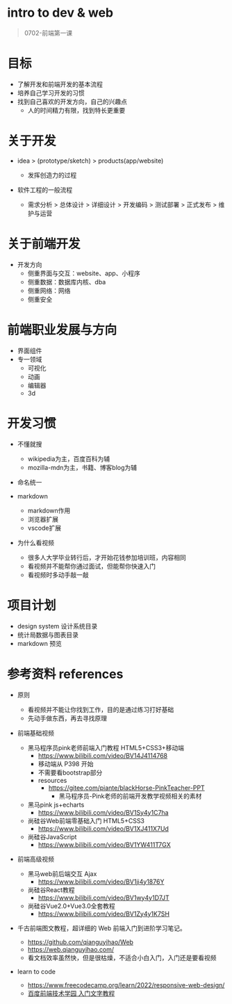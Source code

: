 # intro to dev & web

> 0702-前端第一课

# 目标
- 了解开发和前端开发的基本流程
- 培养自己学习开发的习惯
- 找到自己喜欢的开发方向，自己的兴趣点
  - 人的时间精力有限，找到特长更重要
# 关于开发
- idea  >  (prototype/sketch)  >  products(app/website)
  - 发挥创造力的过程

- 软件工程的一般流程
  - 需求分析 > 总体设计 > 详细设计 > 开发编码 > 测试部署 > 正式发布 > 维护与运营
# 关于前端开发
- 开发方向
  - 侧重界面与交互：website、app、小程序
  - 侧重数据：数据库内核、dba
  - 侧重网络：网络
  - 侧重安全
# 前端职业发展与方向
- 界面组件
- 专一领域
  - 可视化
  - 动画
  - 编辑器
  - 3d
# 开发习惯
- 不懂就搜
  - wikipedia为主，百度百科为辅
  - mozilla-mdn为主，书籍、博客blog为辅
- 命名统一

- markdown
  - markdown作用
  - 浏览器扩展
  - vscode扩展

- 为什么看视频
  - 很多人大学毕业转行后，才开始花钱参加培训班，内容相同
  - 看视频并不能帮你通过面试，但能帮你快速入门
  - 看视频时多动手敲一敲
# 项目计划
- design system 设计系统目录
- 统计局数据与图表目录
- markdown 预览
# 参考资料 references
- 原则
  - 看视频并不能让你找到工作，目的是通过练习打好基础
  - 先动手做东西，再去寻找原理

- 前端基础视频
  - 黑马程序员pink老师前端入门教程 HTML5+CSS3+移动端
    - https://www.bilibili.com/video/BV14J4114768
    - 移动端从 P398 开始
    - 不需要看bootstrap部分
    - resources
      - https://gitee.com/piante/blackHorse-PinkTeacher-PPT
        - 黑马程序员-Pink老师的前端开发教学视频相关的素材
  - 黑马pink js+echarts
    - https://www.bilibili.com/video/BV1Sy4y1C7ha
  - 尚硅谷Web前端零基础入门 HTML5+CSS3
    - https://www.bilibili.com/video/BV1XJ411X7Ud
  - 尚硅谷JavaScript
    - https://www.bilibili.com/video/BV1YW411T7GX

- 前端高级视频
  - 黑马web前后端交互 Ajax
    - https://www.bilibili.com/video/BV1ji4y1876Y
  - 尚硅谷React教程
    - https://www.bilibili.com/video/BV1wy4y1D7JT
  - 尚硅谷Vue2.0+Vue3.0全套教程
    - https://www.bilibili.com/video/BV1Zy4y1K7SH

- 千古前端图文教程，超详细的 Web 前端入门到进阶学习笔记。
  - https://github.com/qianguyihao/Web
  - https://web.qianguyihao.com/
  - 看文档效率虽然快，但是很枯燥，不适合小白入门，入门还是要看视频

- learn to code
  - https://www.freecodecamp.org/learn/2022/responsive-web-design/
  - [百度前端技术学园 入门文字教程](https://ife.baidu.com/preface.html)
